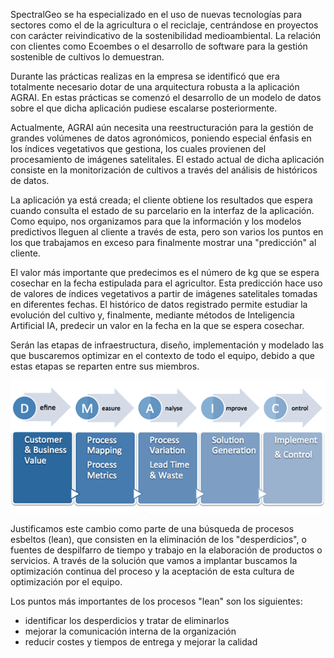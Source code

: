 
SpectralGeo se ha especializado en el uso de nuevas tecnologías para sectores como el de la agricultura o el reciclaje, centrándose en proyectos con carácter reivindicativo de la sostenibilidad medioambiental. La relación con clientes como Ecoembes o el desarrollo de software para la gestión sostenible de cultivos lo demuestran.

Durante las prácticas realizas en la empresa se identificó que era totalmente necesario dotar de una arquitectura robusta a la aplicación AGRAI. En estas prácticas se comenzó el desarrollo de un modelo de datos sobre el que dicha aplicación pudiese escalarse posteriormente.

Actualmente, AGRAI aún necesita una reestructuración para la gestión de grandes volúmenes de datos agronómicos, poniendo especial énfasis en los índices vegetativos que gestiona, los cuales provienen del procesamiento de imágenes satelitales. El estado actual de dicha aplicación consiste en la monitorización de cultivos a través del análisis de históricos de datos.

La aplicación ya está creada; el cliente obtiene los resultados que espera cuando consulta el estado de su parcelario en la interfaz de la aplicación. Como equipo, nos organizamos para que la información y los modelos predictivos lleguen al cliente a través de esta, pero son varios los puntos en los que trabajamos en exceso para finalmente mostrar una "predicción" al cliente. 

El valor más importante que predecimos es el número de kg que se espera cosechar en la fecha estipulada para el agricultor. Esta predicción hace uso de valores de índices vegetativos a partir de imágenes satelitales tomadas en diferentes fechas. El histórico de datos registrado permite estudiar la evolución del cultivo y, finalmente, mediante métodos de Inteligencia Artificial IA, predecir un valor en la fecha en la que se espera cosechar.

Serán las etapas de infraestructura, diseño, implementación y modelado las que buscaremos optimizar en el contexto de todo el equipo, debido a que estas etapas se reparten entre sus miembros.

![caption](figures/lean_1.gif)

Justificamos este cambio como parte de una búsqueda de procesos esbeltos (lean), que consisten en la eliminación de los "desperdicios", o fuentes de despilfarro de tiempo y trabajo en la elaboración de productos o servicios. A través de la solución que vamos a implantar buscamos la optimización continua del proceso y la aceptación de esta cultura de optimización por el equipo.

Los puntos más importantes de los procesos "lean" son los siguientes:

- identificar los desperdicios y tratar de eliminarlos
- mejorar la comunicación interna de la organización
- reducir costes y tiempos de entrega y mejorar la calidad

